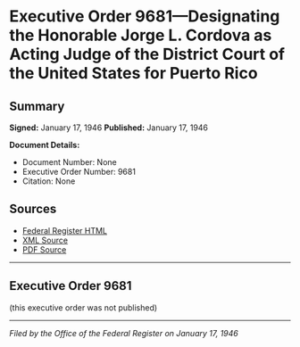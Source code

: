 # Executive Order 9681—Designating the Honorable Jorge L. Cordova as Acting Judge of the District Court of the United States for Puerto Rico

## Summary

**Signed:** January 17, 1946
**Published:** January 17, 1946

**Document Details:**
- Document Number: None
- Executive Order Number: 9681
- Citation: None

## Sources
- [Federal Register HTML](https://www.presidency.ucsb.edu/documents/executive-order-9681-designating-the-honorable-jorge-l-cordova-acting-judge-the-district)
- [XML Source](None)
- [PDF Source](None)

---

## Executive Order 9681

(this executive order was not published)

---

*Filed by the Office of the Federal Register on January 17, 1946*
